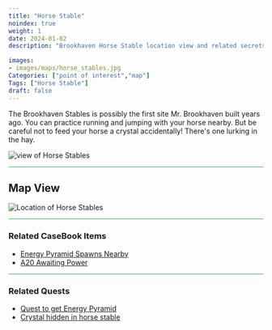 ```yaml
---
title: "Horse Stable"
noindex: true
weight: 1
date: 2024-01-02
description: "Brookhaven Horse Stable location view and related secrets"

images:
- images/maps/horse_stables.jpg
Categories: ["point of interest","map"]
Tags: ["Horse Stable"]
draft: false
--- 
```


The Brookhaven Stables is possibly the first site Mr. Brookhaven built years ago. You can practice running and jumping with your horse nearby. But be careful not to feed your horse a crystal accidentally! There's one lurking in the hay.

![view of Horse Stables](/images/maps/horse_stables.jpg)


<hr style="background-color: #28b44c" size=8>

## Map View

![Location of Horse Stables](/images/maps/horse-stable.png)

<hr style="background-color: #28b44c" size=8>

### Related CaseBook Items

- [Energy Pyramid Spawns Nearby](/casebook/energy_pyramids/#known-locations)
- [A20 Awaiting Power](/casebook/light_panel/#a20)

<hr style="background-color: #28b44c" size=8>

### Related Quests

- [Quest to get Energy Pyramid](/lore/special_tools/energy_pyramid)
- [Crystal hidden in horse stable](/lore/quests/find_7_crystals)
